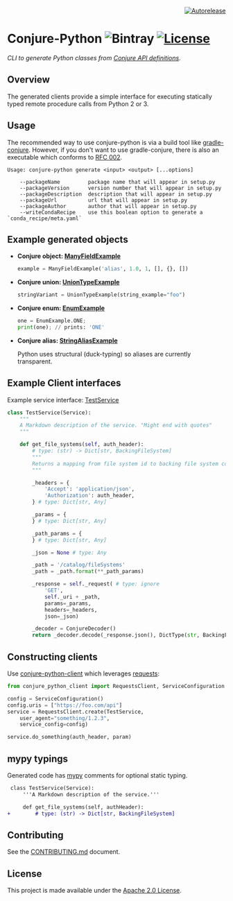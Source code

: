 <p align="right">
<a href="https://autorelease.general.dmz.palantir.tech/palantir/conjure-python"><img src="https://img.shields.io/badge/Perform%20an-Autorelease-success.svg" alt="Autorelease"></a>
</p>

# Conjure-Python ![Bintray](https://img.shields.io/bintray/v/palantir/releases/conjure-python.svg) [![License](https://img.shields.io/badge/License-Apache%202.0-lightgrey.svg)](https://opensource.org/licenses/Apache-2.0)

_CLI to generate Python classes from [Conjure API definitions](https://github.com/palantir/conjure)._

## Overview

The generated clients provide a simple interface for executing statically typed remote procedure calls from Python 2 or 3.

## Usage

The recommended way to use conjure-python is via a build tool like [gradle-conjure](https://github.com/palantir/gradle-conjure). However, if you don't want to use gradle-conjure, there is also an executable which conforms to [RFC 002](https://github.com/palantir/conjure/blob/master/docs/rfc/002-contract-for-conjure-generators.md).

    Usage: conjure-python generate <input> <output> [...options]

        --packageName         package name that will appear in setup.py
        --packageVersion      version number that will appear in setup.py
        --packageDescription  description that will appear in setup.py
        --packageUrl          url that will appear in setup.py
        --packageAuthor       author that will appear in setup.py
        --writeCondaRecipe    use this boolean option to generate a `conda_recipe/meta.yaml`

## Example generated objects

- **Conjure object: [ManyFieldExample](https://github.com/palantir/conjure-python/blob/develop/conjure-python-core/src/test/resources/types/expected/package_name/_impl.py#L1022)**

    ```python
    example = ManyFieldExample('alias', 1.0, 1, [], {}, [])
    ```

- **Conjure union: [UnionTypeExample](https://github.com/palantir/conjure-python/blob/develop/conjure-python-core/src/test/resources/types/expected/package_name/_impl.py#L1465)**

    ```python
    stringVariant = UnionTypeExample(string_example="foo")
    ```

- **Conjure enum: [EnumExample](https://github.com/palantir/conjure-python/blob/develop/conjure-python-core/src/test/resources/types/expected/package_name/_impl.py#L888)**

  ```python
  one = EnumExample.ONE;
  print(one); // prints: 'ONE'
  ```

- **Conjure alias: [StringAliasExample](https://github.com/palantir/conjure-python/blob/develop/conjure-python-core/src/test/resources/types/expected/package_name/_impl.py#L1895)**

  Python uses structural (duck-typing) so aliases are currently transparent.

## Example Client interfaces
Example service interface: [TestService](https://github.com/palantir/conjure-python/blob/develop/conjure-python-core/src/test/resources/services/expected/package_name/_impl.py#L21)

```python
class TestService(Service):
    """
    A Markdown description of the service. "Might end with quotes"
    """

    def get_file_systems(self, auth_header):
        # type: (str) -> Dict[str, BackingFileSystem]
        """
        Returns a mapping from file system id to backing file system configuration.
        """

        _headers = {
            'Accept': 'application/json',
            'Authorization': auth_header,
        } # type: Dict[str, Any]

        _params = {
        } # type: Dict[str, Any]

        _path_params = {
        } # type: Dict[str, Any]

        _json = None # type: Any

        _path = '/catalog/fileSystems'
        _path = _path.format(**_path_params)

        _response = self._request( # type: ignore
            'GET',
            self._uri + _path,
            params=_params,
            headers=_headers,
            json=_json)

        _decoder = ConjureDecoder()
        return _decoder.decode(_response.json(), DictType(str, BackingFileSystem))
```

## Constructing clients

Use [conjure-python-client](https://github.com/palantir/conjure-python-client) which leverages [requests](http://docs.python-requests.org/en/master/):

```python
from conjure_python_client import RequestsClient, ServiceConfiguration

config = ServiceConfiguration()
config.uris = ["https://foo.com/api"]
service = RequestsClient.create(TestService,
    user_agent="something/1.2.3",
    service_config=config)

service.do_something(auth_header, param)
```

## mypy typings

Generated code has [mypy](http://mypy-lang.org/) comments for optional static typing.

```diff
 class TestService(Service):
     '''A Markdown description of the service.'''

     def get_file_systems(self, authHeader):
+        # type: (str) -> Dict[str, BackingFileSystem]
```

## Contributing

See the [CONTRIBUTING.md](./CONTRIBUTING.md) document.

## License
This project is made available under the [Apache 2.0 License](/LICENSE).
